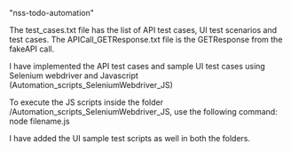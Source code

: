 "nss-todo-automation"

The test_cases.txt file has the list of API test cases, UI test scenarios and test cases.
The APICall_GETResponse.txt file is the GETResponse from the fakeAPI call.

I have implemented the API test cases and sample UI test cases using Selenium webdriver and Javascript (Automation_scripts_SeleniumWebdriver_JS)

To execute the JS scripts inside the folder /Automation_scripts_SeleniumWebdriver_JS, use the following command:
node filename.js

I have added the UI sample test scripts as well in both the folders.
